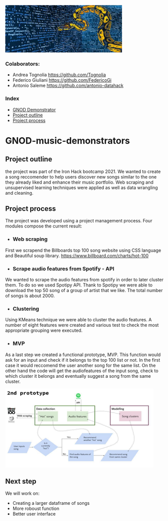 <img src="images/web scraping.jpeg" width="370" height="150" />


### Colaborators: 
* Andrea Tognolia https://github.com/Tognolia
* Federico Giuliani https://github.com/FedericoGi
* Antonio Saleme https://github.com/antonio-datahack
              
### Index 
* [GNOD Demonstrator](https://github.com/Tognolia/GNOD-music-demonstrators/blob/main/gnod%20demonstrator/GNOD%20demonstrators.ipynb)
* [Project outline](#Project-outline)
* [Project process](#Project-process)

# GNOD-music-demonstrators

## Project outline

the project was part of the Iron Hack bootcamp 2021. We wanted to create a song reccomender to help users discover new songs similar to the one they already liked and enhance their music portfolio. Web scraping and unsupervised learning techniques were applied as well as data wrangling and cleaning. 

## Project process

The project was developed using a project management process. Four modules compose the current result:

* ### Web scraping
First we scrapend the Billboards top 100 song website using CSS language and Beautiful soup library. https://www.billboard.com/charts/hot-100
* ### Scrape audio features from Spotify - API
We wanted to scrape the audio features from spotify in order to later cluster them. To do so we used Spotipy API. Thank to Spotipy we were able to download the top 50 song of a group of artist that we like. The total number of songs is about 2000. 
* ### Clustering
Using KMeans technique we were able to cluster the audio features. A number of eight features were created and various test to check the most appropriate grouping were executed.
* ### MVP
As a last step we created a functional prototype, MVP. This function would ask for an input and check if it belongs to the top 100 list or not. In the first case it would reccomend the user another song for the same list. On the other hand the code will get the audiofeatures of the input song, check to which cluster it belongs and eventually suggest a song from the same cluster. 

<img src="images/gnod_2nd_iteration.jpg" width="470" height="250" />

## Next step

We will work on:
- Creating a larger dataframe of songs
- More roboust function
- Better user interface




